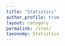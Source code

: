 ```yaml
---
title: "Statistics"
author_profile: true
layout: category
permalink: /stat/
taxonomy: Statistics
---
```

